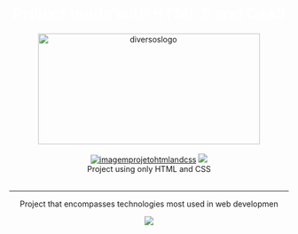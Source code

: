 
<div align= center> 
<h1 style="text-align: center"><a  style="color: white; text-decoration: unset;"  href="https://jp0liveira.github.io/01frontendprojects/" target="_blank">Project made with HTML 5 and Css3</a></h1>
<img alt="diversoslogo" height="200" width="400" src="https://user-images.githubusercontent.com/106454449/178341906-6628c420-8f59-4b15-93a8-6a7803c6a32d.png">
</div>
<br/>
<div align= center>
<a href="https://jp0liveira.github.io/01frontendprojects/" target = "_blank"><img src="https://user-images.githubusercontent.com/106454449/181394161-432cdc6a-dac1-4809-9627-2df8a4bc29af.PNG" alt="imagemprojetohtmlandcss"></a>
<a href="https://jp0liveira.github.io/01frontendprojects/" target = "_blank"><img src="https://user-images.githubusercontent.com/106454449/181394153-b0c6ace7-87c5-41ab-ab88-fa255798f95e.PNG"></a>
<figcaption style="text-align: center">Project using only HTML and CSS </figcaption>
</div>
<br>
<hr/>
<div align= center>
<p style="text-align: center">
Project that encompasses technologies most used in web developmen</p>
</div>
<div align= center> 
<a href="https://github.com/Jp0liveira" target = "_blank"><img src="https://user-images.githubusercontent.com/106454449/170875557-946eb2b1-085d-47aa-9a48-f90e038f94a8.jpg"></a>
</div>
